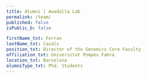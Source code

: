 ```yaml
---
title: Alumni | Awadalla Lab
permalink: /team/
published: false
isPublic_b: false

firstName_txt: Ferran
lastName_txt: Casals
position_txt: Director of the Genomics Core Faculty
affiliation_txt: Universitat Pompeu Fabra
location_txt: Barcelona
alumniType_txt: Phd. Students
---
```

